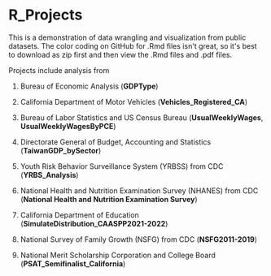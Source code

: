 # R_Projects

This is a demonstration of data wrangling and visualization from public datasets. The color coding on GitHub for .Rmd files isn't great, so it's best to download as zip first and then view the .Rmd files and .pdf files.

Projects include analysis from

1) Bureau of Economic Analysis (**GDPType**)

2) California Department of Motor Vehicles (**Vehicles_Registered_CA**)

3) Bureau of Labor Statistics and US Census Bureau (**UsualWeeklyWages**, **UsualWeeklyWagesByPCE**)

4) Directorate General of Budget, Accounting and Statistics (**TaiwanGDP_bySector**)

5) Youth Risk Behavior Surveillance System (YRBSS) from CDC (**YRBS_Analysis**)

6) National Health and Nutrition Examination Survey (NHANES) from CDC (**National Health and Nutrition Examination Survey**)

7) California Department of Education (**SimulateDistribution_CAASPP2021-2022**)

8) National Survey of Family Growth (NSFG) from CDC (**NSFG2011-2019**)

9) National Merit Scholarship Corporation and College Board (**PSAT_Semifinalist_California**)
